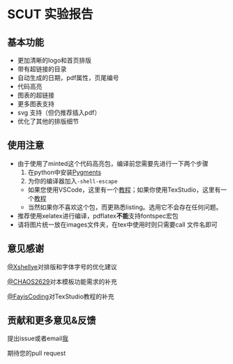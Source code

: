 # SCUT 实验报告
## 基本功能
+ 更加清晰的logo和首页排版
+ 带有超链接的目录
+ 自动生成的日期，pdf属性，页尾编号
+ 代码高亮
+ 图表的超链接
+ 更多图表支持
+ svg 支持（但仍推荐插入pdf）
+ 优化了其他的排版细节

## 使用注意
+ 由于使用了minted这个代码高亮包，编译前您需要先进行一下两个步骤
  1. 在python中安装[Pygments](https://pygments.org/)
  2. 为你的编译器加入`-shell-escape`
    + 如果您使用VSCode，这里有一个[教程](https://github.com/James-Yu/LaTeX-Workshop/issues/455)；如果你使用TexStudio，这里有一个[教程](https://blog.csdn.net/xuanhaolaile/article/details/128110300)
    + 当然如果你不喜欢这个包，而更熟悉listing。选用它不会存在任何问题。
+ 推荐使用xelatex进行编译，pdflatex**不能**支持fontspec宏包
+ 请将图片统一放在images文件夹，在tex中使用时则只需要call 文件名即可

## 意见感谢
[@Xshellye](https://github.com/Xshellye)对排版和字体字号的优化建议

[@CHAOS2629](https://github.com/CHAOS2629)对本模板功能需求的补充

[@FayisCoding](https://github.com/CodingFay)对TexStudio教程的补充

## 贡献和更多意见&反馈
提出issue或者email[我](frinkleko@gmail.com)

期待您的pull request
